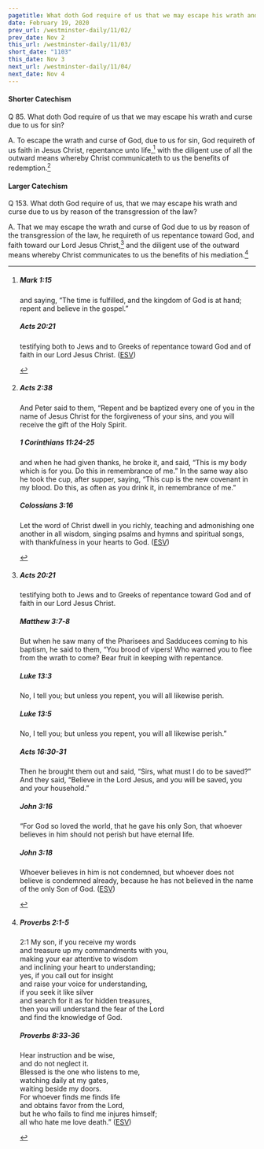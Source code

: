 ```yaml
---
pagetitle: What doth God require of us that we may escape his wrath and curse due to us for sin?
date: February 19, 2020
prev_url: /westminster-daily/11/02/
prev_date: Nov 2
this_url: /westminster-daily/11/03/
short_date: "1103"
this_date: Nov 3
next_url: /westminster-daily/11/04/
next_date: Nov 4
---
```


#### Shorter Catechism

<span class="q">Q 85.</span> What doth God require of us that we may escape his wrath and curse due to us for sin?

<span class="q">A.</span> To escape the wrath and curse of God, due to us for sin, God requireth of us faith in Jesus Christ, repentance unto life,[^fnref:wsc1] with the diligent use of all the outward means whereby Christ communicateth to us the benefits of redemption.[^fnref:wsc2]


[^fnref:wsc1]: <div class="esv"><h5>Mark 1:15</h5> <div class="esv-text"><p id="p41001015.01-1">and saying, <span class="woc">&#8220;The time is fulfilled, and the kingdom of God is at hand; repent and believe in the gospel.&#8221;</span></p> </div><h5>Acts 20:21</h5> <div class="esv-text"><p id="p44020021.01-2">testifying both to Jews and to Greeks of repentance toward God and of faith in our Lord Jesus Christ.  (<a href="http://www.esv.org" class="copyright">ESV</a>)</p> </div> </div>

[^fnref:wsc2]: <div class="esv"><h5>Acts 2:38</h5> <div class="esv-text"><p id="p44002038.01-1">And Peter said to them, &#8220;Repent and be baptized every one of you in the name of Jesus Christ for the forgiveness of your sins, and you will receive the gift of the Holy Spirit.</p> </div><h5>1 Corinthians 11:24-25</h5> <div class="esv-text"><p id="p46011024.01-2">and when he had given thanks, he broke it, and said, <span class="woc">&#8220;This is my body which is for you. Do this in remembrance of me.&#8221;</span> In the same way also he took the cup, after supper, saying, <span class="woc">&#8220;This cup is the new covenant in my blood. Do this, as often as you drink it, in remembrance of me.&#8221;</span></p> </div><h5>Colossians 3:16</h5> <div class="esv-text"><p id="p51003016.01-3">Let the word of Christ dwell in you richly, teaching and admonishing one another in all wisdom, singing psalms and hymns and spiritual songs, with thankfulness in your hearts to God.  (<a href="http://www.esv.org" class="copyright">ESV</a>)</p> </div> </div>


#### Larger Catechism

<span class="q">Q 153.</span> What doth God require of us, that we may escape his wrath and curse due to us by reason of the transgression of the law?

<span class="q">A.</span> That we may escape the wrath and curse of God due to us by reason of the transgression of the law, he requireth of us repentance toward God, and faith toward our Lord Jesus Christ,[^fnref:wlc1] and the diligent use of the outward means whereby Christ communicates to us the benefits of his mediation.[^fnref:wlc2]


[^fnref:wlc1]: <div class="esv"><h5>Acts 20:21</h5> <div class="esv-text"><p id="p44020021.01-1">testifying both to Jews and to Greeks of repentance toward God and of faith in our Lord Jesus Christ.</p> </div><h5>Matthew 3:7-8</h5> <div class="esv-text"><p id="p40003007.01-2">But when he saw many of the Pharisees and Sadducees coming to his baptism, he said to them, &#8220;You brood of vipers! Who warned you to flee from the wrath to come? Bear fruit in keeping with repentance.</p> </div><h5>Luke 13:3</h5> <div class="esv-text"><p id="p42013003.01-3"><span class="woc">No, I tell you; but unless you repent, you will all likewise perish.</span></p> </div><h5>Luke 13:5</h5> <div class="esv-text"><p id="p42013005.01-4"><span class="woc">No, I tell you; but unless you repent, you will all likewise perish.&#8221;</span></p> </div><h5>Acts 16:30-31</h5> <div class="esv-text"><p id="p44016030.01-5">Then he brought them out and said, &#8220;Sirs, what must I do to be saved?&#8221; And they said, &#8220;Believe in the Lord Jesus, and you will be saved, you and your household.&#8221;</p> </div><h5>John 3:16</h5> <div class="esv-text"> <p id="p43003016.07-6"><span class="woc">&#8220;For God so loved the world, that he gave his only Son, that whoever believes in him should not perish but have eternal life.</span></p> </div><h5>John 3:18</h5> <div class="esv-text"><p id="p43003018.01-7"><span class="woc">Whoever believes in him is not condemned, but whoever does not believe is condemned already, because he has not believed in the name of the only Son of God.</span>  (<a href="http://www.esv.org" class="copyright">ESV</a>)</p> </div> </div>

[^fnref:wlc2]: <div class="esv"><h5>Proverbs 2:1-5</h5> <div class="esv-text"> <div class="block-indent"> <p class="line-group" id="p20002001.05-1"><span class="chapter-num" id="v20002001-1">2:1&nbsp;</span>My son, if you receive my words<br /> <span class="indent"></span>and treasure up my commandments with you,<br />  making your ear attentive to wisdom<br /> <span class="indent"></span>and inclining your heart to understanding;<br />  yes, if you call out for insight<br /> <span class="indent"></span>and raise your voice for understanding,<br />  if you seek it like silver<br /> <span class="indent"></span>and search for it as for hidden treasures,<br />  then you will understand the fear of the <span class="small-caps">Lord</span><br /> <span class="indent"></span>and find the knowledge of God.</p> </div> </div><h5>Proverbs 8:33-36</h5> <div class="esv-text"><div class="block-indent"> <p class="line-group" id="p20008033.01-2">Hear instruction and be wise,<br /> <span class="indent"></span>and do not neglect it.<br />  Blessed is the one who listens to me,<br /> <span class="indent"></span>watching daily at my gates,<br /> <span class="indent"></span>waiting beside my doors.<br />  For whoever finds me finds life<br /> <span class="indent"></span>and obtains favor from the <span class="small-caps">Lord</span>,<br />  but he who fails to find me injures himself;<br /> <span class="indent"></span>all who hate me love death.&#8221;  (<a href="http://www.esv.org" class="copyright">ESV</a>)</p> </div> </div> </div>

